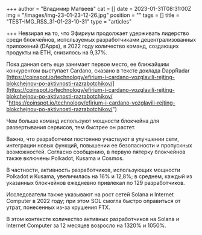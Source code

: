 +++
author = "Владимир Матвеев"
cat = []
date = 2023-01-31T08:31:00Z
img = "/images/img-23-01-23-12-26.jpg"
position = ""
tags = []
title = "TEST-IMG_RSS_31-01-23-10-31"
type = "articles"

+++
Невзирая на то, что Эфириум продолжает удерживать лидерство среди блокчейнов, используемых разработчиками децентрализованных приложений (DApps), в 2022 году количество команд, создающих продукты на ETH, снизилось на 9,37%.

Пока данная сеть еще занимает первое место, ее ближайшим конкурентом выступает Cardano, сказано в тексте доклада DappRadar [https://coinspot.io/technology/efirium-i-cardano-vozglavili-rejting-blokchejnov-po-aktivnosti-razrabotchikov/](https://coinspot.io/technology/efirium-i-cardano-vozglavili-rejting-blokchejnov-po-aktivnosti-razrabotchikov/ "https://coinspot.io/technology/efirium-i-cardano-vozglavili-rejting-blokchejnov-po-aktivnosti-razrabotchikov/")

Чем больше команд используют мощности блокчейна для развертывания сервисов, тем быстрее он растет.

Важно, что разработчики постоянно участвуют в улучшении сети, интеграции новых функций, повышении ее безопасности и пропускных возможностей. Согласно сообщению, в первую пятерку блокчейнов также включены Polkadot, Kusama и Cosmos.

В частности, активность разработчиков, использующих мощности Polkadot и Kusama, увеличилась на 16% и 12,8%; в среднем, каждый из указанных блокчейнов ежедневно привлекал по 129 разработчиков.

Исследователи также указывают на рост сетей Solana и Internet Computer в 2022 году; при этом SOL смогла быстро оправиться от утрат, понесенных из-за крушения FTX.

В этом контексте количество активных разработчиков на Solana и Internet Computer за 12 месяцев возросло на 1320% и 1050%.